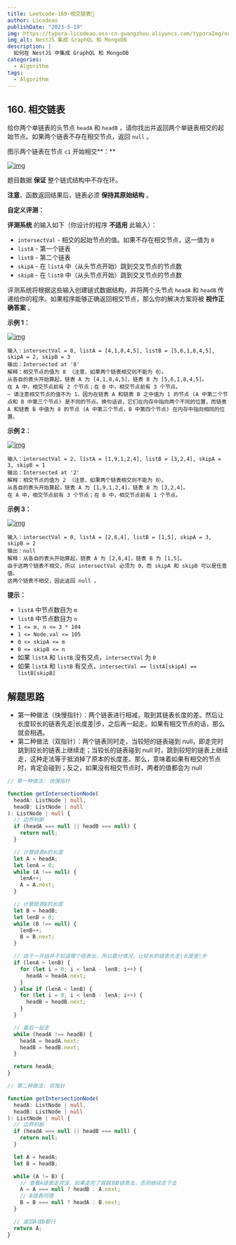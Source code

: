 ```yaml
---
title: Leetcode-160-相交链表📌
author: Licodeao
publishDate: "2023-5-19"
img: https://typora-licodeao.oss-cn-guangzhou.aliyuncs.com/typoraImg/nestjs-graphql-mongodb.webp
img_alt: NestJS 集成 GraphQL 和 MongoDB
description: |
  如何在 NestJS 中集成 GraphQL 和 MongoDB
categories:
  - Algorithm
tags:
  - Algorithm
---
```


## 160. 相交链表

给你两个单链表的头节点 `headA` 和 `headB` ，请你找出并返回两个单链表相交的起始节点。如果两个链表不存在相交节点，返回 `null` 。

图示两个链表在节点 `c1` 开始相交**：**

[![img](https://typora-licodeao.oss-cn-guangzhou.aliyuncs.com/typoraImg/160_statement.png)](https://assets.leetcode-cn.com/aliyun-lc-upload/uploads/2018/12/14/160_statement.png)

题目数据 **保证** 整个链式结构中不存在环。

**注意**，函数返回结果后，链表必须 **保持其原始结构** 。

**自定义评测：**

**评测系统** 的输入如下（你设计的程序 **不适用** 此输入）：

- `intersectVal` - 相交的起始节点的值。如果不存在相交节点，这一值为 `0`
- `listA` - 第一个链表
- `listB` - 第二个链表
- `skipA` - 在 `listA` 中（从头节点开始）跳到交叉节点的节点数
- `skipB` - 在 `listB` 中（从头节点开始）跳到交叉节点的节点数

评测系统将根据这些输入创建链式数据结构，并将两个头节点 `headA` 和 `headB` 传递给你的程序。如果程序能够正确返回相交节点，那么你的解决方案将被 **视作正确答案** 。

**示例 1：**

[![img](https://assets.leetcode.com/uploads/2021/03/05/160_example_1_1.png)](https://assets.leetcode.com/uploads/2018/12/13/160_example_1.png)

```
输入：intersectVal = 8, listA = [4,1,8,4,5], listB = [5,6,1,8,4,5], skipA = 2, skipB = 3
输出：Intersected at '8'
解释：相交节点的值为 8 （注意，如果两个链表相交则不能为 0）。
从各自的表头开始算起，链表 A 为 [4,1,8,4,5]，链表 B 为 [5,6,1,8,4,5]。
在 A 中，相交节点前有 2 个节点；在 B 中，相交节点前有 3 个节点。
— 请注意相交节点的值不为 1，因为在链表 A 和链表 B 之中值为 1 的节点 (A 中第二个节点和 B 中第三个节点) 是不同的节点。换句话说，它们在内存中指向两个不同的位置，而链表 A 和链表 B 中值为 8 的节点 (A 中第三个节点，B 中第四个节点) 在内存中指向相同的位置。
```

**示例 2：**

[![img](https://assets.leetcode.com/uploads/2021/03/05/160_example_2.png)](https://assets.leetcode.com/uploads/2018/12/13/160_example_2.png)

```
输入：intersectVal = 2, listA = [1,9,1,2,4], listB = [3,2,4], skipA = 3, skipB = 1
输出：Intersected at '2'
解释：相交节点的值为 2 （注意，如果两个链表相交则不能为 0）。
从各自的表头开始算起，链表 A 为 [1,9,1,2,4]，链表 B 为 [3,2,4]。
在 A 中，相交节点前有 3 个节点；在 B 中，相交节点前有 1 个节点。
```

**示例 3：**

[![img](https://typora-licodeao.oss-cn-guangzhou.aliyuncs.com/typoraImg/160_example_3.png)](https://assets.leetcode.com/uploads/2018/12/13/160_example_3.png)

```
输入：intersectVal = 0, listA = [2,6,4], listB = [1,5], skipA = 3, skipB = 2
输出：null
解释：从各自的表头开始算起，链表 A 为 [2,6,4]，链表 B 为 [1,5]。
由于这两个链表不相交，所以 intersectVal 必须为 0，而 skipA 和 skipB 可以是任意值。
这两个链表不相交，因此返回 null 。
```

**提示：**

- `listA` 中节点数目为 `m`
- `listB` 中节点数目为 `n`
- `1 <= m, n <= 3 * 104`
- `1 <= Node.val <= 105`
- `0 <= skipA <= m`
- `0 <= skipB <= n`
- 如果 `listA` 和 `listB` 没有交点，`intersectVal` 为 `0`
- 如果 `listA` 和 `listB` 有交点，`intersectVal == listA[skipA] == listB[skipB]`

## 解题思路

- 第一种做法（快慢指针）：两个链表进行相减，取到其链表长度的差。然后让长度较长的链表先走|长度差|步，之后再一起走。如果有相交节点的话，那么就会相遇。
- 第二种做法（双指针）：两个链表同时走，当较短的链表碰到 null，即走完时跳到较长的链表上继续走；当较长的链表碰到 null 时，跳到较短的链表上继续走，这种走法等于抵消掉了原本的长度差。那么，意味着如果有相交的节点时，肯定会碰到；反之，如果没有相交节点时，两者的值都会为 null

```typescript
// 第一种做法: 快慢指针

function getIntersectionNode(
  headA: ListNode | null,
  headB: ListNode | null
): ListNode | null {
  // 边界判断
  if (headA === null || headB === null) {
    return null;
  }

  // 计算链表A的长度
  let A = headA;
  let lenA = 0;
  while (A !== null) {
    lenA++;
    A = A.next;
  }

  // 计算链表B的长度
  let B = headB;
  let lenB = 0;
  while (B !== null) {
    lenB++;
    B = B.next;
  }

  // 由于一开始并不知道哪个链表长，所以要分情况，让较长的链表先走|长度差|步
  if (lenA > lenB) {
    for (let i = 0; i < lenA - lenB; i++) {
      headA = headA.next;
    }
  } else if (lenA < lenB) {
    for (let i = 0; i < lenB - lenA; i++) {
      headB = headB.next;
    }
  }

  // 最后一起走
  while (headA !== headB) {
    headA = headA.next;
    headB = headB.next;
  }

  return headA;
}
```

```typescript
// 第二种做法: 双指针

function getIntersectionNode(
  headA: ListNode | null,
  headB: ListNode | null
): ListNode | null {
  // 边界判断
  if (headA === null || headB === null) {
    return null;
  }

  let A = headA;
  let B = headB;

  while (A != B) {
    // 查看A链表走完没，如果走完了就跳到B链表去，否则继续走下去
    A = A === null ? headB : A.next;
    // B链表同理
    B = B === null ? headA : B.next;
  }

  // 返回A或B都行
  return A;
}
```
